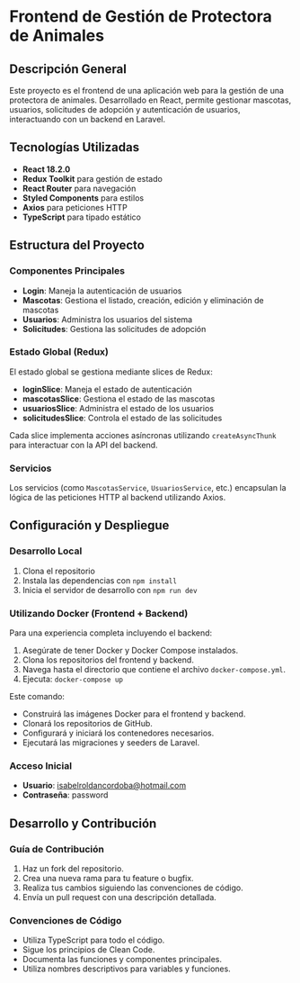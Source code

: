 # Frontend de Gestión de Protectora de Animales

## Descripción General

Este proyecto es el frontend de una aplicación web para la gestión de una protectora de animales. Desarrollado en React, permite gestionar mascotas, usuarios, solicitudes de adopción y autenticación de usuarios, interactuando con un backend en Laravel.

## Tecnologías Utilizadas

- **React 18.2.0**
- **Redux Toolkit** para gestión de estado
- **React Router** para navegación
- **Styled Components** para estilos
- **Axios** para peticiones HTTP
- **TypeScript** para tipado estático

## Estructura del Proyecto

### Componentes Principales
- **Login**: Maneja la autenticación de usuarios
- **Mascotas**: Gestiona el listado, creación, edición y eliminación de mascotas
- **Usuarios**: Administra los usuarios del sistema
- **Solicitudes**: Gestiona las solicitudes de adopción

### Estado Global (Redux)
El estado global se gestiona mediante slices de Redux:
- **loginSlice**: Maneja el estado de autenticación
- **mascotasSlice**: Gestiona el estado de las mascotas
- **usuariosSlice**: Administra el estado de los usuarios
- **solicitudesSlice**: Controla el estado de las solicitudes

Cada slice implementa acciones asíncronas utilizando `createAsyncThunk` para interactuar con la API del backend.

### Servicios
Los servicios (como `MascotasService`, `UsuariosService`, etc.) encapsulan la lógica de las peticiones HTTP al backend utilizando Axios.

## Configuración y Despliegue

### Desarrollo Local
1. Clona el repositorio
2. Instala las dependencias con `npm install`
3. Inicia el servidor de desarrollo con `npm run dev`

### Utilizando Docker (Frontend + Backend)

Para una experiencia completa incluyendo el backend:

1. Asegúrate de tener Docker y Docker Compose instalados.
2. Clona los repositorios del frontend y backend.
3. Navega hasta el directorio que contiene el archivo `docker-compose.yml`.
4. Ejecuta: `docker-compose up`

Este comando:
- Construirá las imágenes Docker para el frontend y backend.
- Clonará los repositorios de GitHub.
- Configurará y iniciará los contenedores necesarios.
- Ejecutará las migraciones y seeders de Laravel.

### Acceso Inicial
- **Usuario**: isabelroldancordoba@hotmail.com
- **Contraseña**: password

## Desarrollo y Contribución

### Guía de Contribución
1. Haz un fork del repositorio.
2. Crea una nueva rama para tu feature o bugfix.
3. Realiza tus cambios siguiendo las convenciones de código.
4. Envía un pull request con una descripción detallada.

### Convenciones de Código
- Utiliza TypeScript para todo el código.
- Sigue los principios de Clean Code.
- Documenta las funciones y componentes principales.
- Utiliza nombres descriptivos para variables y funciones.

